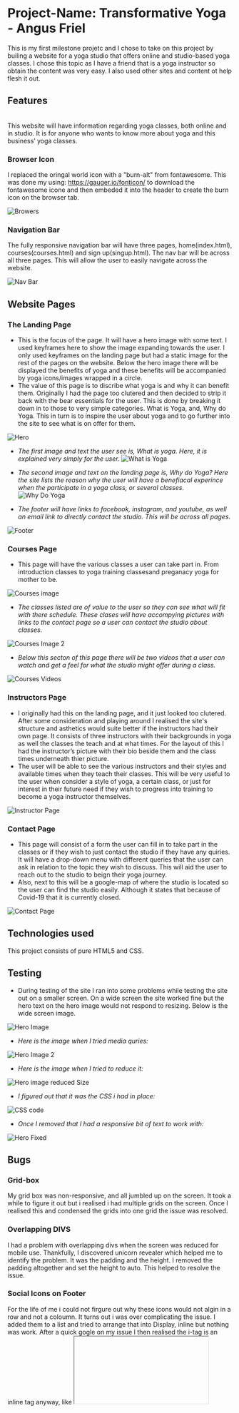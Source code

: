 # Project-Name: Transformative Yoga - Angus Friel
This is my first milestone projetc and I chose to take on this project by builing a website for a yoga studio that offers online and studio-based yoga classes. I chose this topic as I have a friend that is a yoga instructor so obtain the content was very easy. I also used other sites and content ot help flesh it out.  


  
## Features
<br />
This website will have information regarding yoga classes, both online and in studio. It is for anyone who wants to know more about yoga and this business’ yoga classes. 
<br />

### Browser Icon
I replaced the oringal world icon with a "burn-alt" from fontawesome. This was done my using: https://gauger.io/fonticon/ to download the fontawesome icone and then embeded it into the header to create the burn icon on the browser tab. 

![Browers](./assets/Read_Me_Images/browser.png)


### Navigation Bar
The fully responsive navigation bar will have three pages, home(index.html), courses(courses.html) and sign up(singup.html). The nav bar will be across all three pages. 
This will allow the user to easily navigate across the website.

![Nav Bar](./assets/Read_Me_Images/NavBar.png)

## Website Pages
  
### The Landing Page

* This is the focus of the page. It will have a hero image with some text. I used keyframes here to show the image expanding towards the user. I only used keyframes on the landing page but had a static image for the rest of the pages on the website. Below the hero image there will be displayed the benefits of yoga and these benefits will be accompanied by yoga icons/images wrapped in a circle. 
* The value of this page is to discribe what yoga is and why it can benefit them. Originally I had the page too clutered and then decided to strip it back with the bear essentials for the user. This is done by breaking it down in to those to very simple categories. What is Yoga, and, Why do Yoga. This in turn is to inspire the user about yoga and to go further into the site to see what is on offer for them.

![Hero](./assets/Read_Me_Images/HeroHead.png)


* _The first image and text the user see is, What is yoga. Here, it is explained very simply for the user._
![What is Yoga](./assets/Read_Me_Images/what.png)


* _The second image and text on the landing page is, Why do Yoga? Here the site lists the reason why the user will have a benefiacal experince when the participate in a yoga class, or several classes._
![Why Do Yoga](./assets/Read_Me_Images/why.png)

* _The footer will have links to facebook, instagram, and youtube, as well an email link to directly contact the studio. This will be across all pages._

![Footer](./assets/Read_Me_Images/footer.png)

### Courses Page

* This page will have the various classes a user can take part in. From introduction classes to yoga training classesand preganacy yoga for mother to be. 

![Courses image](./assets/Read_Me_Images/courses1.png)


* _The classes listed are of value to the user so they can see what will fit with there schedule. These clases will have accompying pictures with links to the contact page so a user can contact the studio about classes._

![Courses Image 2](./assets/Read_Me_Images/courses2.png)

* _Below this secton of this page there will be two videos that a user can watch and get a feel for what the studio might offer during a class._

![Courses Videos](./assets/Read_Me_Images/courses-videos.png)


### Instructors Page
* I originally had this on the landing page, and it just looked too clutered. After some consideration and playing around I realised the site's structure and asthetics would suite better if the instructors had their own page. It consists of three instructors with their backgrounds in yoga as well the classes the teach and at what times. For the layout of this I had the instructor’s picture with their bio beside them and the class times underneath thier picture.
* The user will be able to see the various instructors and their styles and available times when they teach their classes. This will be very useful to the user when consider a style of yoga, a certain class, or just for interest in their future need if they wish to progress into training to become a yoga instructor themselves.

![Instructor Page](./assets/Read_Me_Images/instructor.png)

### Contact Page

* This page will consist of a form the user can fill in to take part in the classes or if they wish to just contact the studio if they have any quiries. It will have a drop-down menu with different queries that the user can ask in relation to the topic they wish to discuss. This will aid the user to reach out to the studio to beign their yoga journey. 
* Also, next to this will be a google-map of where the studio is located so the user can find the studio easily. Although it states that because of Covid-19 that it is currently closed.

![Contact Page](./assets/Read_Me_Images/contact.png)

## Technologies used

This project consists of pure HTML5 and CSS.

## Testing

* During testing of the site I ran into some problems while testing the site out on a smaller screen. On a wide screen the site worked fine but the hero text on the hero image would not respond to resizing. Below is the wide screen image.

![Hero Image](./assets/Read_Me_Images/hero.png.)

* _Here is the image when I tried media quries:_

![Hero Image 2](./assets/Read_Me_Images/hero2.png)

* _Here is the image when I tried to reduce it:_

![Hero image reduced Size](./assets/Read_Me_Images/hero-reduced.png)

* _I figured out that it was the CSS i had in place:_

![CSS code](./assets/Read_Me_Images/css-code.png)

* _Once I removed that I had a responsive bit of text to work with:_

![Hero Fixed](./assets/Read_Me_Images/hero-fixed.png)

## Bugs

### Grid-box 
My grid box was non-responsive, and all jumbled up on the screen. It took a while to figure it out but i realised i had multiple grids on the screen. Once I realised this and condensed the grids into one grid the issue was resolved. 

### Overlapping DIVS

I had a problem with overlapping divs when the screen was reduced for mobile use. Thankfully, I discovered unicorn revealer which helped me to identify the problem. It was the padding and the height. I removed the padding altogether and set the height to auto. This helped to resolve the issue. 

### Social Icons on Footer

For the life of me i could not firgure out why these icons would not algin in a row and not a coloumn. It turns out i was over complicating the issue. I added them to a list and tried to arrange that into Display, inline but nothing was work. After a quick gogle on my issue I then realised the i-tag is an inline tag anyway, like <iframe> so once i reverted them back without a list the problem was resolved. 

### HTML

I had a few problems with random unclosed div’s, and other tags not being closed, as well as id's being used twice. All of this was found once I ran my code through W3 Validator and all errors were then corrected. 

### CSS

I had one missing curly bracket from my CSS that was spotted once I ran it through the validator.

## Deployment

    

## Where I got my idea and content for a yoga website


[Instagram](https://www.instagram.com/radicaltransformationyoga/)

[Facebook](https://www.facebook.com/Radicaltransformationyoga)

[Yoga Room](https://yoga.ie/)

[Yoga Journal](https://www.yogajournal.com/lifestyle/health/womens-health/count-yoga-38-ways-yoga-keeps-fit/)

##  Videos I used for the courses page.

[YouTube Video 1](https://www.youtube.com/watch?v=8T39OBNaNzU)

[YouTube Video 2](https://www.youtube.com/watch?v=4C-gxOE0j7s)




